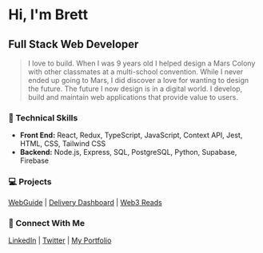 # Hi, I'm Brett

## Full Stack Web Developer

> I love to build. When I was 9 years old I helped design a Mars Colony with other classmates at a multi-school convention. While I never ended up going to Mars, I did discover a love for wanting to design the future. The future I now design is in a digital world. I develop, build and maintain web applications that provide value to users. 

### 🚀 Technical Skills
- **Front End:** React, Redux, TypeScript, JavaScript, Context API, Jest, HTML, CSS, Tailwind CSS
- **Backend:** Node.js, Express, SQL, PostgreSQL, Python, Supabase, Firebase

### 💻 Projects
[WebGuide](https://webguide.space/) | [Delivery Dashboard](https://delivery-dashboard.brettsmith212.repl.co/) | [Web3 Reads](https://web3reads.netlify.app/)

### 👋 Connect With Me
[LinkedIn](https://www.linkedin.com/in/brettsmith212/) | [Twitter](https://twitter.com/brettsmth) | [My Portfolio](https://webguide.space/brettsmith-portfolio)
